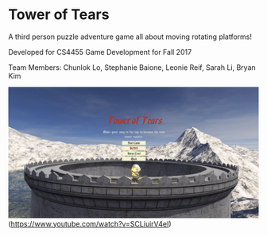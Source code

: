 # Tower of Tears
A third person puzzle adventure game all about moving rotating platforms!

Developed for CS4455 Game Development for Fall 2017

Team Members: Chunlok Lo, Stephanie Baione, Leonie Reif, Sarah Li, Bryan Kim



![Video Demo](main-menu.png)(https://www.youtube.com/watch?v=SCLiuirV4eI)

